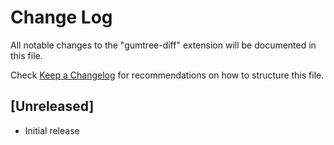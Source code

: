 # Change Log

All notable changes to the "gumtree-diff" extension will be documented in this file.

Check [Keep a Changelog](http://keepachangelog.com/) for recommendations on how to structure this file.

## [Unreleased]

- Initial release